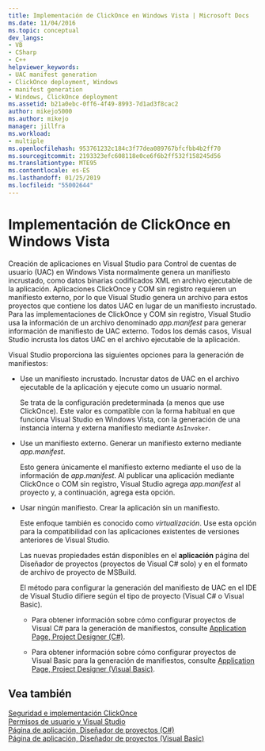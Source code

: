 ```yaml
---
title: Implementación de ClickOnce en Windows Vista | Microsoft Docs
ms.date: 11/04/2016
ms.topic: conceptual
dev_langs:
- VB
- CSharp
- C++
helpviewer_keywords:
- UAC manifest generation
- ClickOnce deployment, Windows
- manifest generation
- Windows, ClickOnce deployment
ms.assetid: b21a0ebc-0ff6-4f49-8993-7d1ad3f8cac2
author: mikejo5000
ms.author: mikejo
manager: jillfra
ms.workload:
- multiple
ms.openlocfilehash: 953761232c184c3f77dea089767bfcfbb4b2ff70
ms.sourcegitcommit: 2193323efc608118e0ce6f6b2ff532f158245d56
ms.translationtype: MTE95
ms.contentlocale: es-ES
ms.lasthandoff: 01/25/2019
ms.locfileid: "55002644"
---
```

# <a name="clickonce-deployment-on-windows-vista"></a>Implementación de ClickOnce en Windows Vista

Creación de aplicaciones en Visual Studio para Control de cuentas de usuario (UAC) en Windows Vista normalmente genera un manifiesto incrustado, como datos binarias codificados XML en archivo ejecutable de la aplicación.  Aplicaciones ClickOnce y COM sin registro requieren un manifiesto externo, por lo que Visual Studio genera un archivo para estos proyectos que contiene los datos UAC en lugar de un manifiesto incrustado. Para las implementaciones de ClickOnce y COM sin registro, Visual Studio usa la información de un archivo denominado *app.manifest* para generar información de manifiesto de UAC externo. Todos los demás casos, Visual Studio incrusta los datos UAC en el archivo ejecutable de la aplicación. 

Visual Studio proporciona las siguientes opciones para la generación de manifiestos:  
  
- Use un manifiesto incrustado. Incrustar datos de UAC en el archivo ejecutable de la aplicación y ejecute como un usuario normal.  
  
   Se trata de la configuración predeterminada (a menos que use ClickOnce). Este valor es compatible con la forma habitual en que funciona Visual Studio en Windows Vista, con la generación de una instancia interna y externa manifiesto mediante `AsInvoker`.  
  
- Use un manifiesto externo. Generar un manifiesto externo mediante *app.manifest*.  
  
   Esto genera únicamente el manifiesto externo mediante el uso de la información de *app.manifest*. Al publicar una aplicación mediante ClickOnce o COM sin registro, Visual Studio agrega *app.manifest* al proyecto y, a continuación, agrega esta opción.  
  
- Usar ningún manifiesto. Crear la aplicación sin un manifiesto.  
  
   Este enfoque también es conocido como *virtualización*. Use esta opción para la compatibilidad con las aplicaciones existentes de versiones anteriores de Visual Studio.  
  
  Las nuevas propiedades están disponibles en el **aplicación** página del Diseñador de proyectos (proyectos de Visual C# solo) y en el formato de archivo de proyecto de MSBuild.  
  
  El método para configurar la generación del manifiesto de UAC en el IDE de Visual Studio difiere según el tipo de proyecto (Visual C# o Visual Basic).  
  
  * Para obtener información sobre cómo configurar proyectos de Visual C# para la generación de manifiestos, consulte [Application Page, Project Designer (C#)](../ide/reference/application-page-project-designer-csharp.md).  
  
  * Para obtener información sobre cómo configurar proyectos de Visual Basic para la generación de manifiestos, consulte [Application Page, Project Designer (Visual Basic)](../ide/reference/application-page-project-designer-visual-basic.md).  
  
## <a name="see-also"></a>Vea también  
 [Seguridad e implementación ClickOnce](../deployment/clickonce-security-and-deployment.md)   
 [Permisos de usuario y Visual Studio](https://msdn.microsoft.com/library/d5c55084-1e7b-4b61-b478-137db01c0fc0)   
 [Página de aplicación, Diseñador de proyectos (C#)](../ide/reference/application-page-project-designer-csharp.md)   
 [Página de aplicación, Diseñador de proyectos (Visual Basic)](../ide/reference/application-page-project-designer-visual-basic.md)